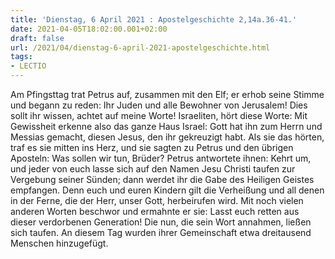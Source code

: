 ```yaml
---
title: 'Dienstag, 6 April 2021 : Apostelgeschichte 2,14a.36-41.'
date: 2021-04-05T18:02:00.001+02:00
draft: false
url: /2021/04/dienstag-6-april-2021-apostelgeschichte.html
tags: 
- LECTIO
---
```


Am Pfingsttag trat Petrus auf, zusammen mit den Elf; er erhob seine Stimme und begann zu reden: Ihr Juden und alle Bewohner von Jerusalem! Dies sollt ihr wissen, achtet auf meine Worte! Israeliten, hört diese Worte: Mit Gewissheit erkenne also das ganze Haus Israel: Gott hat ihn zum Herrn und Messias gemacht, diesen Jesus, den ihr gekreuzigt habt. Als sie das hörten, traf es sie mitten ins Herz, und sie sagten zu Petrus und den übrigen Aposteln: Was sollen wir tun, Brüder? Petrus antwortete ihnen: Kehrt um, und jeder von euch lasse sich auf den Namen Jesu Christi taufen zur Vergebung seiner Sünden; dann werdet ihr die Gabe des Heiligen Geistes empfangen. Denn euch und euren Kindern gilt die Verheißung und all denen in der Ferne, die der Herr, unser Gott, herbeirufen wird. Mit noch vielen anderen Worten beschwor und ermahnte er sie: Lasst euch retten aus dieser verdorbenen Generation! Die nun, die sein Wort annahmen, ließen sich taufen. An diesem Tag wurden ihrer Gemeinschaft etwa dreitausend Menschen hinzugefügt.